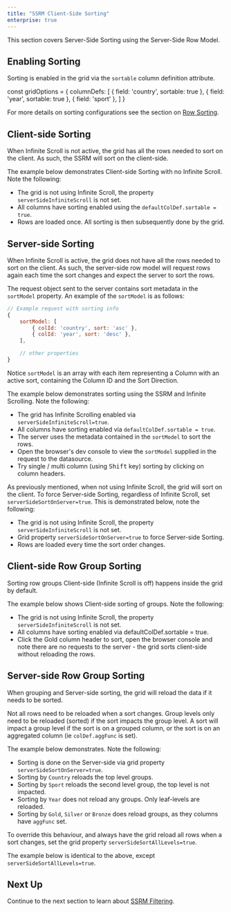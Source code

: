 ```yaml
---
title: "SSRM Client-Side Sorting"
enterprise: true
---
```


This section covers Server-Side Sorting using the Server-Side Row Model.

## Enabling Sorting

Sorting is enabled in the grid via the `sortable` column definition attribute.


<snippet>
const gridOptions = {
    columnDefs: [
        { field: 'country', sortable: true },
        { field: 'year', sortable: true },
        { field: 'sport' },
    ]
}
</snippet>

For more details on sorting configurations see the section on [Row Sorting](/row-sorting/).

## Client-side Sorting

When Infinite Scroll is not active, the grid has all the rows needed to sort on the client. As such, the SSRM will sort on the client-side.

The example below demonstrates Client-side Sorting with no Infinite Scroll. Note the following:

- The grid is not using Infinite Scroll, the property  `serverSideInfiniteScroll` is not set.
- All columns have sorting enabled using the `defaultColDef.sortable = true`.
- Rows are loaded once. All sorting is then subsequently done by the grid.

<grid-example title='Client-side Sorting' name='full-sort-client-side' type='generated' options='{ "enterprise": true, "modules": ["serverside"] }'></grid-example>

## Server-side Sorting

When Infinite Scroll is active, the grid does not have all the rows needed to sort on the client. As such, the server-side row model will request rows again each time the sort changes and expect the server to sort the rows.

The request object sent to the server contains sort metadata in the `sortModel` property. An example of the `sortModel` is as follows:

```js
// Example request with sorting info
{
    sortModel: [
        { colId: 'country', sort: 'asc' },
        { colId: 'year', sort: 'desc' },
    ],

    // other properties
}
```

Notice `sortModel` is an array with each item representing a Column with an active sort, containing the Column ID and the Sort Direction.

The example below demonstrates sorting using the SSRM and Infinite Scrolling. Note the following:

- The grid has Infinite Scrolling enabled via `serverSideInfiniteScroll=true`.
- All columns have sorting enabled via `defaultColDef.sortable = true`.
- The server uses the metadata contained in the `sortModel` to sort the rows.
- Open the browser's dev console to view the `sortModel` supplied in the request to the datasource.
- Try single / multi column (using <kbd>Shift</kbd> key) sorting by clicking on column headers.

<grid-example title='Server Side Sorting' name='infinite-sorting' type='generated' options='{ "enterprise": true, "extras": ["alasql"], "modules": ["serverside"] }'></grid-example>

As previously mentioned, when not using Infinite Scroll, the grid will sort on the client. To force Server-side Sorting, regardless of Infinite Scroll, set `serverSideSortOnServer=true`. This is demonstrated below, note the following:

- The grid is not using Infinite Scroll, the property  `serverSideInfiniteScroll` is not set.
- Grid property `serverSideSortOnServer=true` to force Server-side Sorting.
- Rows are loaded every time the sort order changes.

<grid-example title='No Infinite Scroll Server-side Sorting' name='full-sort-server-side' type='generated' options='{ "enterprise": true, "extras": ["alasql"], "modules": ["serverside"] }'></grid-example>

## Client-side Row Group Sorting

Sorting row groups Client-side (Infinite Scroll is off) happens inside the grid by default.

The example below shows Client-side sorting of groups. Note the following:
 
 - The grid is not using Infinite Scroll, the property  `serverSideInfiniteScroll` is not set.
 - All columns have sorting enabled via defaultColDef.sortable = true.
 - Click the Gold column header to sort, open the browser console and note there are no requests to the server - the grid sorts client-side without reloading the rows.


<grid-example title='Client-side Group Sorting' name='group-sort-client-side' type='generated' options='{ "enterprise": true, "extras": ["alasql"], "modules": ["serverside"] }'></grid-example>


## Server-side Row Group Sorting

When grouping and Server-side sorting, the grid will reload the data if it needs to be sorted.

Not all rows need to be reloaded when a sort changes. Group levels only need to be reloaded (sorted) if the sort impacts the group level. A sort will impact a group level if the sort is on a grouped column, or the sort is on an aggregated column (ie `colDef.aggFunc` is set).

The example below demonstrates. Note the following:

- Sorting is done on the Server-side via grid property `serverSideSortOnServer=true`.
- Sorting by `Country` reloads the top level groups.
- Sorting by `Sport` reloads the second level group, the top level is not impacted.
- Sorting by `Year` does not reload any groups. Only leaf-levels are reloaded.
- Sorting by `Gold`, `Silver` or `Bronze` does reload groups, as they columns have `aggFunc` set.

<grid-example title='Server-side Group Sorting' name='group-sort-server-side' type='generated' options='{ "enterprise": true, "extras": ["alasql"], "modules": ["serverside"] }'></grid-example>

To override this behaviour, and always have the grid reload all rows when a sort changes, set the grid property `serverSideSortAllLevels=true`.

The example below is identical to the above, except `serverSideSortAllLevels=true`.

<grid-example title='Server-side Group Sorting Force' name='group-sort-server-side-force' type='generated' options='{ "enterprise": true, "extras": ["alasql"], "modules": ["serverside"] }'></grid-example>

## Next Up

Continue to the next section to learn about [SSRM Filtering](/server-side-model-filtering/).
